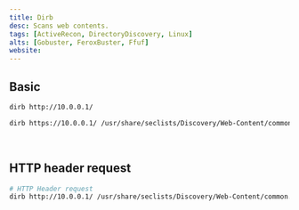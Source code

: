 ```yaml
---
title: Dirb
desc: Scans web contents.
tags: [ActiveRecon, DirectoryDiscovery, Linux]
alts: [Gobuster, FeroxBuster, Ffuf]
website:
---
```


## Basic

```sh
dirb http://10.0.0.1/

dirb https://10.0.0.1/ /usr/share/seclists/Discovery/Web-Content/common.txt
```

<br />

## HTTP header request

```sh
# HTTP Header request
dirb http://10.0.0.1/ /usr/share/seclists/Discovery/Web-Content/common.txt -H "Authorization: Basic cmFzY2FsOm9jdG9iZXIyMQ=="
```